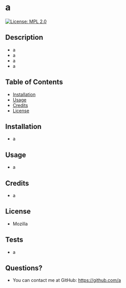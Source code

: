 # a

[![License: MPL 2.0](https://img.shields.io/badge/License-MPL_2.0-brightgreen.svg)](https://opensource.org/licenses/MPL-2.0)

## Description

- a 
- a
- a
- a

## Table of Contents

- [Installation](#installation)
- [Usage](#usage)
- [Credits](#credits)
- [License](#license)

## Installation

- a

## Usage

- a

## Credits

- a

## License

- Mozilla 

## Tests

- a

## Questions?

- You can contact me at GitHub: https://github.com/a
